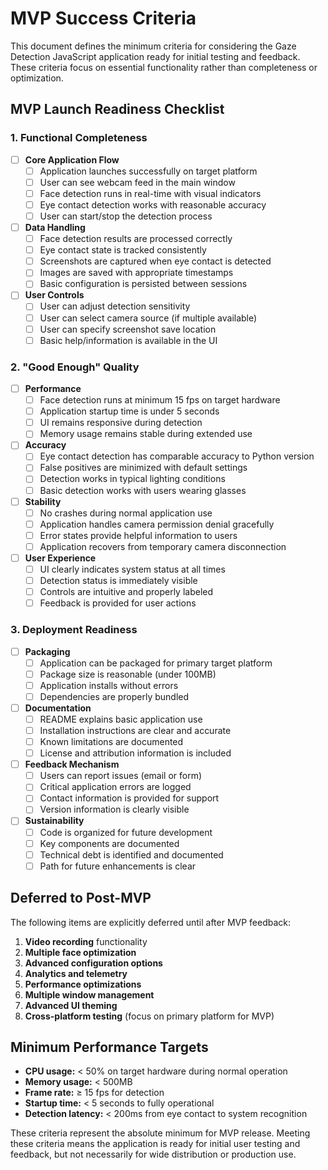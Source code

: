 # MVP Success Criteria

This document defines the minimum criteria for considering the Gaze Detection JavaScript application ready for initial testing and feedback. These criteria focus on essential functionality rather than completeness or optimization.

## MVP Launch Readiness Checklist

### 1. Functional Completeness
- [ ] **Core Application Flow**
  - [ ] Application launches successfully on target platform
  - [ ] User can see webcam feed in the main window
  - [ ] Face detection runs in real-time with visual indicators
  - [ ] Eye contact detection works with reasonable accuracy
  - [ ] User can start/stop the detection process

- [ ] **Data Handling**
  - [ ] Face detection results are processed correctly
  - [ ] Eye contact state is tracked consistently
  - [ ] Screenshots are captured when eye contact is detected
  - [ ] Images are saved with appropriate timestamps
  - [ ] Basic configuration is persisted between sessions

- [ ] **User Controls**
  - [ ] User can adjust detection sensitivity
  - [ ] User can select camera source (if multiple available)
  - [ ] User can specify screenshot save location
  - [ ] Basic help/information is available in the UI

### 2. "Good Enough" Quality
- [ ] **Performance**
  - [ ] Face detection runs at minimum 15 fps on target hardware
  - [ ] Application startup time is under 5 seconds
  - [ ] UI remains responsive during detection
  - [ ] Memory usage remains stable during extended use

- [ ] **Accuracy**
  - [ ] Eye contact detection has comparable accuracy to Python version
  - [ ] False positives are minimized with default settings
  - [ ] Detection works in typical lighting conditions
  - [ ] Basic detection works with users wearing glasses

- [ ] **Stability**
  - [ ] No crashes during normal application use
  - [ ] Application handles camera permission denial gracefully
  - [ ] Error states provide helpful information to users
  - [ ] Application recovers from temporary camera disconnection

- [ ] **User Experience**
  - [ ] UI clearly indicates system status at all times
  - [ ] Detection status is immediately visible
  - [ ] Controls are intuitive and properly labeled
  - [ ] Feedback is provided for user actions

### 3. Deployment Readiness
- [ ] **Packaging**
  - [ ] Application can be packaged for primary target platform
  - [ ] Package size is reasonable (under 100MB)
  - [ ] Application installs without errors
  - [ ] Dependencies are properly bundled

- [ ] **Documentation**
  - [ ] README explains basic application use
  - [ ] Installation instructions are clear and accurate
  - [ ] Known limitations are documented
  - [ ] License and attribution information is included

- [ ] **Feedback Mechanism**
  - [ ] Users can report issues (email or form)
  - [ ] Critical application errors are logged
  - [ ] Contact information is provided for support
  - [ ] Version information is clearly visible

- [ ] **Sustainability**
  - [ ] Code is organized for future development
  - [ ] Key components are documented
  - [ ] Technical debt is identified and documented
  - [ ] Path for future enhancements is clear

## Deferred to Post-MVP

The following items are explicitly deferred until after MVP feedback:

1. **Video recording** functionality
2. **Multiple face optimization**
3. **Advanced configuration options**
4. **Analytics and telemetry**
5. **Performance optimizations**
6. **Multiple window management**
7. **Advanced UI theming**
8. **Cross-platform testing** (focus on primary platform for MVP)

## Minimum Performance Targets

- **CPU usage:** < 50% on target hardware during normal operation
- **Memory usage:** < 500MB
- **Frame rate:** ≥ 15 fps for detection
- **Startup time:** < 5 seconds to fully operational
- **Detection latency:** < 200ms from eye contact to system recognition

These criteria represent the absolute minimum for MVP release. Meeting these criteria means the application is ready for initial user testing and feedback, but not necessarily for wide distribution or production use.